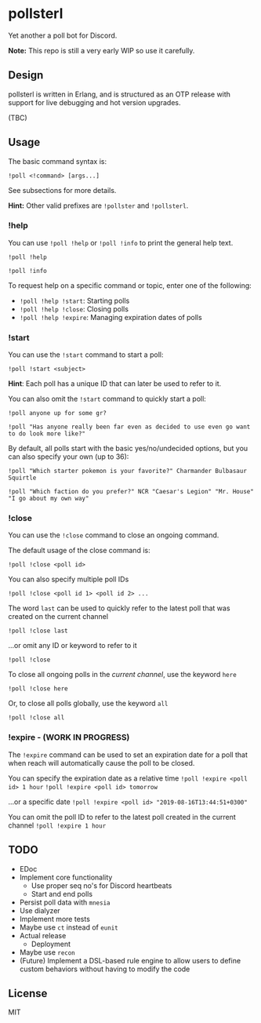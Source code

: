 # pollsterl
Yet another a poll bot for Discord.

**Note:** This repo is still a very early WIP so use it carefully.

## Design
pollsterl is written in Erlang, and is structured as an OTP release with support for live debugging and hot version upgrades.

(TBC)

## Usage
The basic command syntax is:

`!poll <!command> [args...]`

See subsections for more details.

**Hint:** Other valid prefixes are `!pollster` and `!pollsterl`.

### !help
You can use `!poll !help` or `!poll !info` to print the general help text.
```
!poll !help
```
```
!poll !info
```

To request help on a specific command or topic, enter one of the following:
- `!poll !help !start`: Starting polls
- `!poll !help !close`: Closing polls
- `!poll !help !expire`: Managing expiration dates of polls

### !start
You can use the `!start` command to start a poll:
```
!poll !start <subject>
```

**Hint**: Each poll has a unique ID that can later be used to refer to it.

You can also omit the `!start` command to quickly start a poll:
```
!poll anyone up for some gr?
```
```
!poll "Has anyone really been far even as decided to use even go want to do look more like?"
```

By default, all polls start with the basic yes/no/undecided options, but you can also specify your own (up to 36):

```
!poll "Which starter pokemon is your favorite?" Charmander Bulbasaur Squirtle
```
```
!poll "Which faction do you prefer?" NCR "Caesar's Legion" "Mr. House" "I go about my own way"
```

### !close
You can use the `!close` command to close an ongoing command.

The default usage of the close command is:
```
!poll !close <poll id>
```

You can also specify multiple poll IDs
```
!poll !close <poll id 1> <poll id 2> ...
```

The word `last` can be used to quickly refer to the latest poll that was created on the current channel
```
!poll !close last
```

...or omit any ID or keyword to refer to it
```
!poll !close
```

To close all ongoing polls in the *current channel*, use the keyword `here`
```
!poll !close here
```

Or, to close all polls globally, use the keyword `all`
```
!poll !close all
```

### !expire - (WORK IN PROGRESS)
The `!expire` command can be used to set an expiration date for a poll that when reach will automatically cause the poll to be closed.

You can specify the expiration date as a relative time
`!poll !expire <poll id> 1 hour`
`!poll !expire <poll id> tomorrow`

...or a specific date
`!poll !expire <poll id> "2019-08-16T13:44:51+0300"`

You can omit the poll ID to refer to the latest poll created in the current channel
`!poll !expire 1 hour`


## TODO
- EDoc
- Implement core functionality
    - Use proper seq no's for Discord heartbeats
    - Start and end polls
- Persist poll data with `mnesia`
- Use dialyzer
- Implement more tests
- Maybe use `ct` instead of `eunit`
- Actual release
    - Deployment
- Maybe use `recon`
- (Future) Implement a DSL-based rule engine to allow users to define custom behaviors without having to modify the code

## License
MIT
